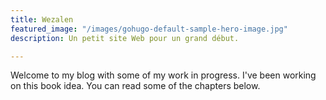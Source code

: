 ```yaml
---
title: Wezalen
featured_image: "/images/gohugo-default-sample-hero-image.jpg"
description: Un petit site Web pour un grand début.

---
```

Welcome to my blog with some of my work in progress. I've been working on this book idea. You can read some of the chapters below.